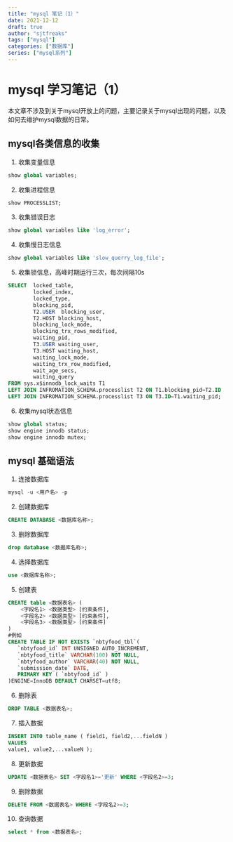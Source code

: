 ```yaml
---
title: "mysql 笔记（1）"
date: 2021-12-12
draft: true
author: "sjtfreaks"
tags: ["mysql"]
categories: ["数据库"]
series: ["mysql系列"]
---
```

# mysql 学习笔记（1）
本文章不涉及到关于mysql开放上的问题，主要记录关于mysql出现的问题，以及如何去维护mysql数据的日常。  
  
## mysql各类信息的收集
1. 收集变量信息
```sql
show global variables;
```
2. 收集进程信息
```sql
show PROCESSLIST;
```
3. 收集错误日志
```sql
show global variables like 'log_error';
```
4. 收集慢日志信息
```sql
show global variables like 'slow_querry_log_file';
```
5. 收集锁信息，高峰时期运行三次，每次间隔10s
```sql
SELECT  locked_table,
        locked_index,
        locked_type,
        blocking_pid,
        T2.USER  blocking_user,
        T2.HOST blocking_host,
        blocking_lock_mode,
        blocking_trx_rows_modified,
        waiting_pid,
        T3.USER waiting_user,
        T3.HOST waiting_host,
        waiting_lock_mode,
        waiting_trx_row_modified,
        wait_age_secs,
        waiting_query
FROM sys.x$innodb_lock_waits T1
LEFT JOIN INFROMATION_SCHEMA.processlist T2 ON T1.blocking_pid=T2.ID
LEFT JOIN INFROMATION_SCHEMA.processlist T3 ON T3.ID=T1.waiting_pid;

```
6. 收集mysql状态信息
```sql
show global status;
show engine innodb status;
show engine innodb mutex;
```

## mysql 基础语法

1. 连接数据库
```sql
mysql -u <用户名> -p
```
  
2. 创建数据库
```sql
CREATE DATABASE <数据库名称>;
```
  
3. 删除数据库
```sql
drop database <数据库名称>;
```
  
4. 选择数据库
```sql
use <数据库名称>;
```
5. 创建表
```sql
CREATE table <数据表名> (
    <字段名1> <数据类型> [约束条件],
    <字段名2> <数据类型> [约束条件],
    <字段名3> <数据类型> [约束条件]
)
#例如
CREATE TABLE IF NOT EXISTS `nbtyfood_tbl`(
   `nbtyfood_id` INT UNSIGNED AUTO_INCREMENT,
   `nbtyfood_title` VARCHAR(100) NOT NULL,
   `nbtyfood_author` VARCHAR(40) NOT NULL,
   `submission_date` DATE,
   PRIMARY KEY ( `nbtyfood_id` )
)ENGINE=InnoDB DEFAULT CHARSET=utf8;
```
6. 删除表
```sql
DROP TABLE <数据表名>;
```
7. 插入数据
```sql
INSERT INTO table_name ( field1, field2,...fieldN )
VALUES
value1, value2,...valueN );
```
8. 更新数据
```sql
UPDATE <数据表名> SET <字段名1>='更新' WHERE <字段名2>=3;
```
9. 删除数据
```sql
DELETE FROM <数据表名> WHERE <字段名2>=3;
```
10. 查询数据
```sql
select * from <数据表名>;
```